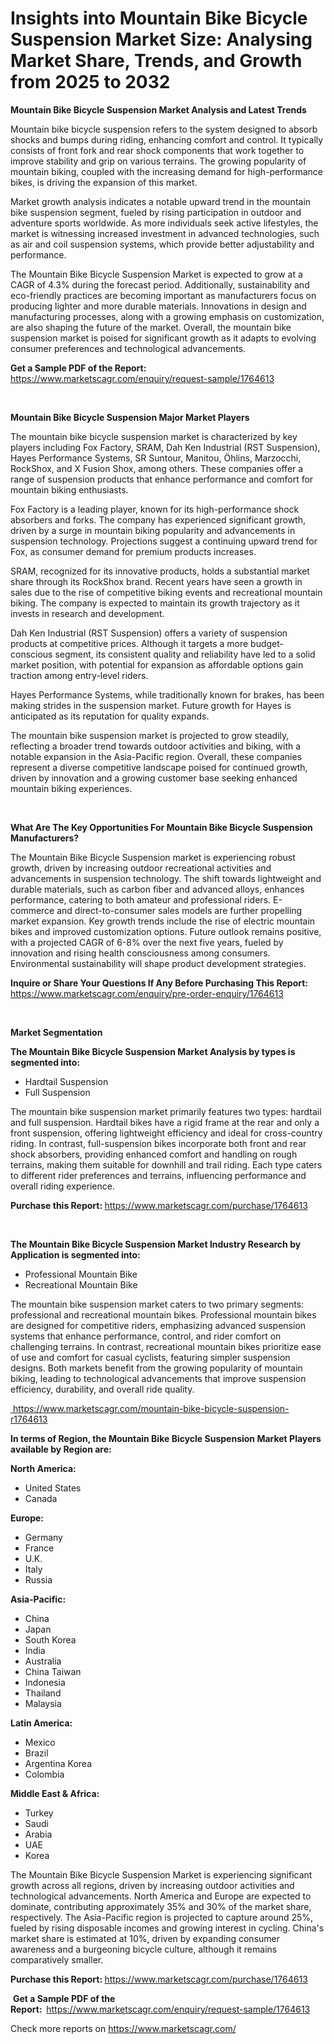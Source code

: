 <p><h1>Insights into Mountain Bike Bicycle Suspension Market Size: Analysing Market Share, Trends, and Growth from 2025 to 2032</h1></p><p><strong>Mountain Bike Bicycle Suspension Market Analysis and Latest Trends</strong></p>
<p><p>Mountain bike bicycle suspension refers to the system designed to absorb shocks and bumps during riding, enhancing comfort and control. It typically consists of front fork and rear shock components that work together to improve stability and grip on various terrains. The growing popularity of mountain biking, coupled with the increasing demand for high-performance bikes, is driving the expansion of this market.</p><p>Market growth analysis indicates a notable upward trend in the mountain bike suspension segment, fueled by rising participation in outdoor and adventure sports worldwide. As more individuals seek active lifestyles, the market is witnessing increased investment in advanced technologies, such as air and coil suspension systems, which provide better adjustability and performance.</p><p>The Mountain Bike Bicycle Suspension Market is expected to grow at a CAGR of 4.3% during the forecast period. Additionally, sustainability and eco-friendly practices are becoming important as manufacturers focus on producing lighter and more durable materials. Innovations in design and manufacturing processes, along with a growing emphasis on customization, are also shaping the future of the market. Overall, the mountain bike suspension market is poised for significant growth as it adapts to evolving consumer preferences and technological advancements.</p></p>
<p><strong>Get a Sample PDF of the Report:&nbsp;</strong> <a href="https://www.marketscagr.com/enquiry/request-sample/1764613?utm_campaign=2481&utm_medium=2&utm_source=Github&utm_content=ia&utm_term=27022025&utm_id=mountain-bike-bicycle-suspension">https://www.marketscagr.com/enquiry/request-sample/1764613</a></p>
<p>&nbsp;</p>
<p><strong>Mountain Bike Bicycle Suspension Major Market Players</strong></p>
<p><p>The mountain bike bicycle suspension market is characterized by key players including Fox Factory, SRAM, Dah Ken Industrial (RST Suspension), Hayes Performance Systems, SR Suntour, Manitou, Öhlins, Marzocchi, RockShox, and X Fusion Shox, among others. These companies offer a range of suspension products that enhance performance and comfort for mountain biking enthusiasts.</p><p>Fox Factory is a leading player, known for its high-performance shock absorbers and forks. The company has experienced significant growth, driven by a surge in mountain biking popularity and advancements in suspension technology. Projections suggest a continuing upward trend for Fox, as consumer demand for premium products increases.</p><p>SRAM, recognized for its innovative products, holds a substantial market share through its RockShox brand. Recent years have seen a growth in sales due to the rise of competitive biking events and recreational mountain biking. The company is expected to maintain its growth trajectory as it invests in research and development.</p><p>Dah Ken Industrial (RST Suspension) offers a variety of suspension products at competitive prices. Although it targets a more budget-conscious segment, its consistent quality and reliability have led to a solid market position, with potential for expansion as affordable options gain traction among entry-level riders.</p><p>Hayes Performance Systems, while traditionally known for brakes, has been making strides in the suspension market. Future growth for Hayes is anticipated as its reputation for quality expands.</p><p>The mountain bike suspension market is projected to grow steadily, reflecting a broader trend towards outdoor activities and biking, with a notable expansion in the Asia-Pacific region. Overall, these companies represent a diverse competitive landscape poised for continued growth, driven by innovation and a growing customer base seeking enhanced mountain biking experiences.</p></p>
<p>&nbsp;</p>
<p><strong>What Are The Key Opportunities For Mountain Bike Bicycle Suspension Manufacturers?</strong></p>
<p><p>The Mountain Bike Bicycle Suspension market is experiencing robust growth, driven by increasing outdoor recreational activities and advancements in suspension technology. The shift towards lightweight and durable materials, such as carbon fiber and advanced alloys, enhances performance, catering to both amateur and professional riders. E-commerce and direct-to-consumer sales models are further propelling market expansion. Key growth trends include the rise of electric mountain bikes and improved customization options. Future outlook remains positive, with a projected CAGR of 6-8% over the next five years, fueled by innovation and rising health consciousness among consumers. Environmental sustainability will shape product development strategies.</p></p>
<p><strong>Inquire or Share Your Questions If Any Before Purchasing This Report:</strong> <a href="https://www.marketscagr.com/enquiry/pre-order-enquiry/1764613?utm_campaign=2481&utm_medium=2&utm_source=Github&utm_content=ia&utm_term=27022025&utm_id=mountain-bike-bicycle-suspension">https://www.marketscagr.com/enquiry/pre-order-enquiry/1764613</a></p>
<p>&nbsp;</p>
<p><strong>Market Segmentation</strong></p>
<p><strong>The Mountain Bike Bicycle Suspension Market Analysis by types is segmented into:</strong></p>
<p><ul><li>Hardtail Suspension</li><li>Full Suspension</li></ul></p>
<p><p>The mountain bike suspension market primarily features two types: hardtail and full suspension. Hardtail bikes have a rigid frame at the rear and only a front suspension, offering lightweight efficiency and ideal for cross-country riding. In contrast, full-suspension bikes incorporate both front and rear shock absorbers, providing enhanced comfort and handling on rough terrains, making them suitable for downhill and trail riding. Each type caters to different rider preferences and terrains, influencing performance and overall riding experience.</p></p>
<p><strong>Purchase this Report:&nbsp;</strong><a href="https://www.marketscagr.com/purchase/1764613?utm_campaign=2481&utm_medium=2&utm_source=Github&utm_content=ia&utm_term=27022025&utm_id=mountain-bike-bicycle-suspension">https://www.marketscagr.com/purchase/1764613</a></p>
<p>&nbsp;</p>
<p><strong>The Mountain Bike Bicycle Suspension Market Industry Research by Application is segmented into:</strong></p>
<p><ul><li>Professional Mountain Bike</li><li>Recreational Mountain Bike</li></ul></p>
<p><p>The mountain bike suspension market caters to two primary segments: professional and recreational mountain bikes. Professional mountain bikes are designed for competitive riders, emphasizing advanced suspension systems that enhance performance, control, and rider comfort on challenging terrains. In contrast, recreational mountain bikes prioritize ease of use and comfort for casual cyclists, featuring simpler suspension designs. Both markets benefit from the growing popularity of mountain biking, leading to technological advancements that improve suspension efficiency, durability, and overall ride quality.</p></p>
<p><a href="https://www.marketscagr.com/mountain-bike-bicycle-suspension-r1764613?utm_campaign=2481&utm_medium=2&utm_source=Github&utm_content=ia&utm_term=27022025&utm_id=mountain-bike-bicycle-suspension">&nbsp;https://www.marketscagr.com/mountain-bike-bicycle-suspension-r1764613</a></p>
<p><strong>In terms of Region, the Mountain Bike Bicycle Suspension Market Players available by Region are:</strong></p>
<p>
    <p> <strong> North America: </strong>
        <ul>
            <li>United States</li>
            <li>Canada</li>
        </ul>
        </p> 
    <p> <strong> Europe: </strong>
        <ul>
            <li>Germany</li>
            <li>France</li>
            <li>U.K.</li>
            <li>Italy</li>
            <li>Russia</li>
        </ul>
        </p> 
    <p> <strong> Asia-Pacific: </strong>
        <ul>
            <li>China</li>
            <li>Japan</li>
            <li>South Korea</li>
            <li>India</li>
            <li>Australia</li>
            <li>China Taiwan</li>
            <li>Indonesia</li>
            <li>Thailand</li>
            <li>Malaysia</li>
        </ul>
        </p> 
    <p> <strong> Latin America: </strong>
        <ul>
            <li>Mexico</li>
            <li>Brazil</li>
            <li>Argentina Korea</li>
            <li>Colombia</li>
        </ul>
        </p> 
    <p> <strong> Middle East & Africa: </strong>
        <ul>
            <li>Turkey</li>
            <li>Saudi</li>
            <li>Arabia</li>
            <li>UAE</li>
            <li>Korea</li>
        </ul>
    </p>
    </p>
<p><p>The Mountain Bike Bicycle Suspension Market is experiencing significant growth across all regions, driven by increasing outdoor activities and technological advancements. North America and Europe are expected to dominate, contributing approximately 35% and 30% of the market share, respectively. The Asia-Pacific region is projected to capture around 25%, fueled by rising disposable incomes and growing interest in cycling. China's market share is estimated at 10%, driven by expanding consumer awareness and a burgeoning bicycle culture, although it remains comparatively smaller.</p></p>
<p><strong>Purchase this Report: </strong><a href="https://www.marketscagr.com/purchase/1764613?utm_campaign=2481&utm_medium=2&utm_source=Github&utm_content=ia&utm_term=27022025&utm_id=mountain-bike-bicycle-suspension">https://www.marketscagr.com/purchase/1764613</a></p>
<p>&nbsp;<strong>Get a Sample PDF of the Report:&nbsp;&nbsp;</strong><a href="https://www.marketscagr.com/enquiry/request-sample/1764613?utm_campaign=2481&utm_medium=2&utm_source=Github&utm_content=ia&utm_term=27022025&utm_id=mountain-bike-bicycle-suspension">https://www.marketscagr.com/enquiry/request-sample/1764613</a></p>
<p><strong></strong></p>
<p>Check more reports on <a href="https://www.marketscagr.com/?utm_campaign=2481&utm_medium=2&utm_source=Github&utm_content=ia&utm_term=27022025&utm_id=mountain-bike-bicycle-suspension">https://www.marketscagr.com/</a></p>